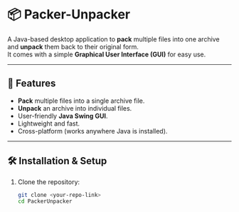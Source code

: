 # 📦 Packer-Unpacker

A Java-based desktop application to **pack** multiple files into one archive and **unpack** them back to their original form.  
It comes with a simple **Graphical User Interface (GUI)** for easy use.

---

## 🚀 Features
- **Pack** multiple files into a single archive file.
- **Unpack** an archive into individual files.
- User-friendly **Java Swing GUI**.
- Lightweight and fast.
- Cross-platform (works anywhere Java is installed).

---

## 🛠️ Installation & Setup
1. Clone the repository:
   ```bash
   git clone <your-repo-link>
   cd PackerUnpacker
